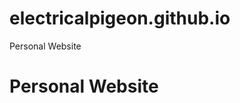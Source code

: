 # electricalpigeon.github.io
Personal Website
<!doctype html>
<html lang="en">
  <head>
    <meta charset="utf-8">
    <meta name="viewport" content="width=device-width, initial-scale=1">
    <title>Aayushi Ghosh</title>
  </head>
  <body>
    <h1>Personal Website</h1>
  </body>
</html>
